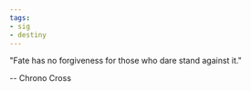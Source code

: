 ```yaml
---
tags:
- sig
- destiny
---
```




"Fate has no forgiveness for those who dare stand against it."

-- Chrono Cross
